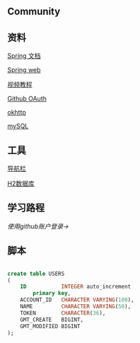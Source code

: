 ## Community

## 资料
[Spring 文档](https://spring.io/guides)

[Spring web](https://spring.io/guides/gs/serving-web-content)

[视频教程](https://www.bilibili.com/video/BV1r4411r7au?spm_id_from=333.788.player.switch&vd_source=24bd59e4b55842062f86f849b829322f&p=4)

[Github OAuth](https://docs.github.com/en/apps/oauth-apps/building-oauth-apps/creating-an-oauth-app)

[okhttp](https://square.github.io/okhttp/)

[mySQL](https://www.runoob.com/mysql/mysql-tutorial.html)


## 工具
[导航栏](https://v3.bootcss.com/components)

[H2数据库](https://h2database.com/html/main.html)

## 学习路程

_使用github账户登录->_


## 脚本
```sql

create table USERS
(
    ID           INTEGER auto_increment
        primary key,
    ACCOUNT_ID   CHARACTER VARYING(100),
    NAME         CHARACTER VARYING(50),
    TOKEN        CHARACTER(36),
    GMT_CREATE   BIGINT,
    GMT_MODIFIED BIGINT
);


```